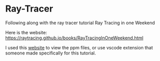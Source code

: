 # Ray-Tracer
Following along with the ray tracer tutorial Ray Tracing in one Weekend

Here is the website: https://raytracing.github.io/books/RayTracingInOneWeekend.html

I used this [website](https://www.cs.rhodes.edu/welshc/COMP141_F16/ppmReader.html) to view the ppm files, or use vscode extension that someone made specifically for this tutorial.
